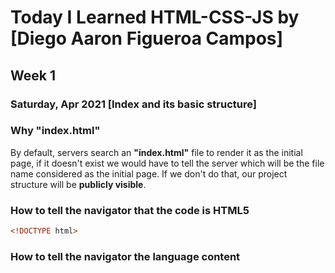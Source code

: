 # Today I Learned HTML-CSS-JS by [Diego Aaron Figueroa Campos]

## Week 1

### Saturday, Apr 2021 [Index and its basic structure]

### Why "index.html"
By default, servers search an **"index.html"** file to render it as the initial page, if it doesn't exist we would have to tell the server which will be the file name considered as the initial page. If we don't do that, our project structure will be **publicly visible**.

### How to tell the navigator that the code is HTML5
```html
<!DOCTYPE html>
```

### How to tell the navigator the language content
